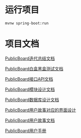 # 运行项目
```
mvnw spring-boot:run
```
# 项目文档
[PublicBoard迭代总结文档](doc/PublicBoard迭代总结文档.pdf)

[PublicBoard白盒黑盒测试文档](doc/PublicBoard白盒黑盒测试文档.pdf)

[PublicBoard接口API文档](doc/PublicBoard接口API文档.pdf)

[PublicBoard模块设计文档](doc/PublicBoard模块设计文档.pdf)

[PublicBoard数据库设计文档](doc/PublicBoard数据库设计文档.pdf)

[PublicBoard用户故事对应的界面设计](doc/PublicBoard用户故事对应的界面设计.pdf)

[PublicBoard用户故事文档](doc/PublicBoard用户故事文档.pdf)

[PublicBoard用户手册](doc/PublicBoard用户手册.pdf)
